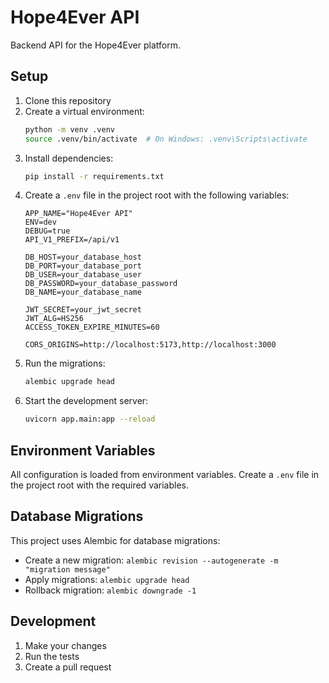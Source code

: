 # Hope4Ever API

Backend API for the Hope4Ever platform.

## Setup

1. Clone this repository
2. Create a virtual environment:
   ```bash
   python -m venv .venv
   source .venv/bin/activate  # On Windows: .venv\Scripts\activate
   ```
3. Install dependencies:
   ```bash
   pip install -r requirements.txt
   ```
4. Create a `.env` file in the project root with the following variables:
   ```
   APP_NAME="Hope4Ever API"
   ENV=dev
   DEBUG=true
   API_V1_PREFIX=/api/v1
   
   DB_HOST=your_database_host
   DB_PORT=your_database_port
   DB_USER=your_database_user
   DB_PASSWORD=your_database_password
   DB_NAME=your_database_name
   
   JWT_SECRET=your_jwt_secret
   JWT_ALG=HS256
   ACCESS_TOKEN_EXPIRE_MINUTES=60
   
   CORS_ORIGINS=http://localhost:5173,http://localhost:3000
   ```
5. Run the migrations:
   ```bash
   alembic upgrade head
   ```
6. Start the development server:
   ```bash
   uvicorn app.main:app --reload
   ```

## Environment Variables

All configuration is loaded from environment variables. Create a `.env` file in the project root with the required variables.

## Database Migrations

This project uses Alembic for database migrations:

- Create a new migration: `alembic revision --autogenerate -m "migration message"`
- Apply migrations: `alembic upgrade head`
- Rollback migration: `alembic downgrade -1`

## Development

1. Make your changes
2. Run the tests
3. Create a pull request